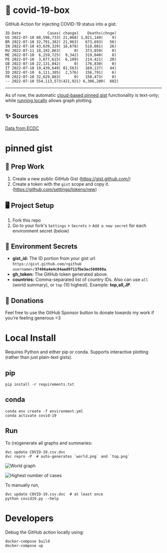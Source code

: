 # 🏥 covid-19-box

GitHub Action for injecting COVID-19 status into a gist.

```
ID Date            Cases( change)    Deaths(chnge)
US 2022-07-10 88,596,733( 21,068) 1,021,149(    9)
BR 2022-07-10 32,791,382( 21,963)   673,693(   56)
IN 2022-07-10 43,639,329( 16,678)   518,081(   26)
RU 2022-07-11 18,192,863(      0)   373,859(    0)
ME 2022-07-10  6,259,725(  9,342)   319,040(    8)
PE 2022-07-10  3,677,615(  6,109)   214,421(   20)
GB 2022-07-10 22,131,042(      0)   176,830(    0)
IT 2022-07-10 19,439,649( 81,563)   169,137(   44)
ID 2022-07-10  6,111,305(  2,576)   156,791(    6)
FR 2022-07-10 32,629,883(      0)   150,473(    0)
-- 2022-07-10 554,113,573(421,921) 6,306,200(  602)
```

---

As of now, the automatic [cloud-based pinned gist](#pinned-gist) functionality is text-only;
while [running locally](#local-install) allows graph plotting.

## ✨ Sources

[Data from ECDC](https://www.ecdc.europa.eu/en/publications-data/download-todays-data-geographic-distribution-covid-19-cases-worldwide)

# pinned gist

## 🎒 Prep Work
1. Create a new public GitHub Gist (https://gist.github.com/)
1. Create a token with the `gist` scope and copy it. (https://github.com/settings/tokens/new)

## 🖥 Project Setup
1. Fork this repo
1. Go to your fork's `Settings` > `Secrets` > `Add a new secret` for each environment secret (below)

## 🤫 Environment Secrets
- **gist_id:** The ID portion from your gist url `https://gist.github.com/<github username>/`**`37496a4e4c84aed9711fbe3ec560888a`**.
- **gh_token:** The GitHub token generated above.
- **countries:** Comma-separated list of country IDs. Also can use `all` (world summary), or `top` (10 highest). Example: **top,all,JP**.

## 💸 Donations

Feel free to use the GitHub Sponsor button to donate towards my work if you're feeling generous <3

# Local Install

Requires Python and either pip or conda. Supports interactive plotting (rather than just plain-text gists).

## pip

```
pip install -r requirements.txt
```

## conda

```
conda env create -f environment.yml
conda activate covid-19
```

## Run

To (re)generate all graphs and summaries:

```
dvc update COVID-19.csv.dvc
dvc repro -P  # auto-generates `world.png` and `top.png`
```

![World graph](world.png)

![Highest number of cases](top.png)

To manually run,

```
dvc update COVID-19.csv.dvc  # at least once
python covid19.py --help
```

# Developers

Debug the GitHub action locally using:

```
docker-compose build
docker-compose up
```
